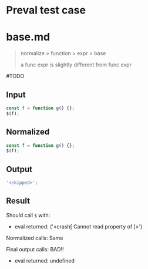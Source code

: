 # Preval test case

# base.md

> normalize > function > expr > base
>
> a func expr is slightly different from func expr

#TODO

## Input

`````js filename=intro
const f = function g() {};
$(f);
`````

## Normalized

`````js filename=intro
const f = function g() {};
$(f);
`````

## Output

`````js filename=intro
'<skipped>';
`````

## Result

Should call `$` with:
 - eval returned: ('<crash[ Cannot read property <ref> of <ref2> ]>')

Normalized calls: Same

Final output calls: BAD!!
 - eval returned: undefined
